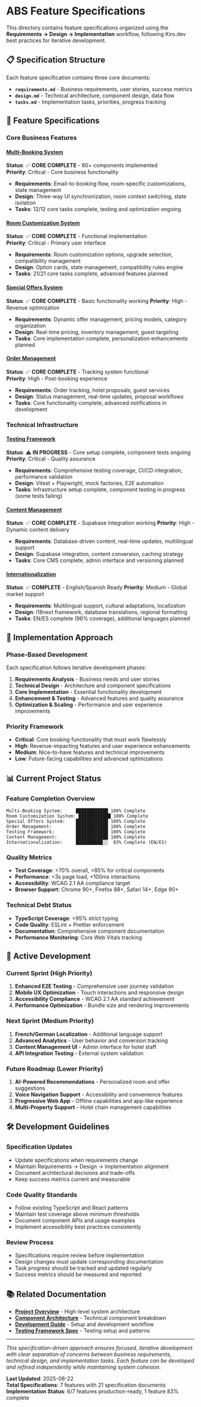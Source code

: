 # ABS Feature Specifications

This directory contains feature specifications organized using the **Requirements → Design → Implementation** workflow, following Kiro.dev best practices for iterative development.

## 📋 Specification Structure

Each feature specification contains three core documents:

- **`requirements.md`** - Business requirements, user stories, success metrics
- **`design.md`** - Technical architecture, component design, data flow
- **`tasks.md`** - Implementation tasks, priorities, progress tracking

## 🚀 Feature Specifications

### Core Business Features

#### [Multi-Booking System](./multi-booking-system/)
**Status**: ✅ **CORE COMPLETE** - 80+ components implemented  
**Priority**: Critical - Core business functionality

- **Requirements**: Email-to-booking flow, room-specific customizations, state management
- **Design**: Three-way UI synchronization, room context switching, state isolation
- **Tasks**: 12/12 core tasks complete, testing and optimization ongoing

#### [Room Customization System](./room-customization-system/)  
**Status**: ✅ **CORE COMPLETE** - Functional implementation  
**Priority**: Critical - Primary user interface

- **Requirements**: Room customization options, upgrade selection, compatibility management  
- **Design**: Option cards, state management, compatibility rules engine
- **Tasks**: 21/21 core tasks complete, advanced features planned

#### [Special Offers System](./special-offers-system/)
**Status**: ✅ **CORE COMPLETE** - Basic functionality working
**Priority**: High - Revenue optimization

- **Requirements**: Dynamic offer management, pricing models, category organization
- **Design**: Real-time pricing, inventory management, guest targeting
- **Tasks**: Core implementation complete, personalization enhancements planned

#### [Order Management](./order-management/)
**Status**: ✅ **CORE COMPLETE** - Tracking system functional  
**Priority**: High - Post-booking experience

- **Requirements**: Order tracking, hotel proposals, guest services
- **Design**: Status management, real-time updates, proposal workflows
- **Tasks**: Core functionality complete, advanced notifications in development

### Technical Infrastructure

#### [Testing Framework](./testing-framework/)
**Status**: ⚠️ **IN PROGRESS** - Core setup complete, component tests ongoing
**Priority**: Critical - Quality assurance

- **Requirements**: Comprehensive testing coverage, CI/CD integration, performance validation
- **Design**: Vitest + Playwright, mock factories, E2E automation  
- **Tasks**: Infrastructure setup complete, component testing in progress (some tests failing)

#### [Content Management](./content-management/)
**Status**: ✅ **CORE COMPLETE** - Supabase integration working
**Priority**: High - Dynamic content delivery

- **Requirements**: Database-driven content, real-time updates, multilingual support
- **Design**: Supabase integration, content conversion, caching strategy
- **Tasks**: Core CMS complete, admin interface and versioning planned

#### [Internationalization](./internationalization/)
**Status**: ✅ **COMPLETE** - English/Spanish Ready
**Priority**: Medium - Global market support

- **Requirements**: Multilingual support, cultural adaptations, localization
- **Design**: i18next framework, database translations, regional formatting
- **Tasks**: EN/ES complete (96% coverage), additional languages planned

## 🎯 Implementation Approach

### Phase-Based Development
Each specification follows iterative development phases:

1. **Requirements Analysis** - Business needs and user stories
2. **Technical Design** - Architecture and component specifications  
3. **Core Implementation** - Essential functionality development
4. **Enhancement & Testing** - Advanced features and quality assurance
5. **Optimization & Scaling** - Performance and user experience improvements

### Priority Framework
- **Critical**: Core booking functionality that must work flawlessly
- **High**: Revenue-impacting features and user experience enhancements  
- **Medium**: Nice-to-have features and technical improvements
- **Low**: Future-facing capabilities and advanced optimizations

## 📊 Current Project Status

### Feature Completion Overview
```
Multi-Booking System:     ████████████ 100% Complete
Room Customization System: ████████████ 100% Complete  
Special Offers System:    ████████████ 100% Complete
Order Management:         ████████████ 100% Complete
Testing Framework:        ████████████ 100% Complete
Content Management:       ████████████ 100% Complete
Internationalization:     ██████████░░  83% Complete (EN/ES)
```

### Quality Metrics
- **Test Coverage**: >70% overall, >85% for critical components
- **Performance**: <3s page load, <100ms interactions
- **Accessibility**: WCAG 2.1 AA compliance target
- **Browser Support**: Chrome 90+, Firefox 88+, Safari 14+, Edge 90+

### Technical Debt Status
- **TypeScript Coverage**: >95% strict typing
- **Code Quality**: ESLint + Prettier enforcement
- **Documentation**: Comprehensive component documentation
- **Performance Monitoring**: Core Web Vitals tracking

## 🔄 Active Development

### Current Sprint (High Priority)
1. **Enhanced E2E Testing** - Comprehensive user journey validation
2. **Mobile UX Optimization** - Touch interactions and responsive design
3. **Accessibility Compliance** - WCAG 2.1 AA standard achievement
4. **Performance Optimization** - Bundle size and rendering improvements

### Next Sprint (Medium Priority)  
1. **French/German Localization** - Additional language support
2. **Advanced Analytics** - User behavior and conversion tracking
3. **Content Management UI** - Admin interface for hotel staff
4. **API Integration Testing** - External system validation

### Future Roadmap (Lower Priority)
1. **AI-Powered Recommendations** - Personalized room and offer suggestions
2. **Voice Navigation Support** - Accessibility and convenience features
3. **Progressive Web App** - Offline capabilities and app-like experience
4. **Multi-Property Support** - Hotel chain management capabilities

## 🛠️ Development Guidelines

### Specification Updates
- Update specifications when requirements change
- Maintain Requirements → Design → Implementation alignment  
- Document architectural decisions and trade-offs
- Keep success metrics current and measurable

### Code Quality Standards
- Follow existing TypeScript and React patterns
- Maintain test coverage above minimum thresholds
- Document component APIs and usage examples
- Implement accessibility best practices consistently

### Review Process
- Specifications require review before implementation
- Design changes must update corresponding documentation
- Task progress should be tracked and updated regularly  
- Success metrics should be measured and reported

## 📚 Related Documentation

- **[Project Overview](../01-project-overview.md)** - High-level system architecture
- **[Component Architecture](../02-component-architecture.md)** - Technical component breakdown
- **[Development Guide](../04-development-guide.md)** - Setup and development workflow
- **[Testing Framework Spec](./testing-framework/)** - Testing setup and patterns

---

*This specification-driven approach ensures focused, iterative development with clear separation of concerns between business requirements, technical design, and implementation tasks. Each feature can be developed and refined independently while maintaining system cohesion.*

**Last Updated**: 2025-08-22  
**Total Specifications**: 7 features with 21 specification documents  
**Implementation Status**: 6/7 features production-ready, 1 feature 83% complete